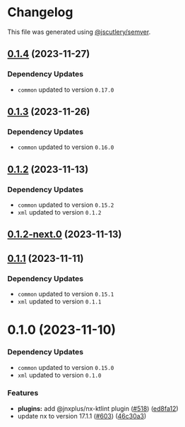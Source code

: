 # Changelog

This file was generated using [@jscutlery/semver](https://github.com/jscutlery/semver).

## [0.1.4](https://github.com/khalilou88/jnxplus/compare/nx-ktlint-0.1.3...nx-ktlint-0.1.4) (2023-11-27)

### Dependency Updates

* `common` updated to version `0.17.0`


## [0.1.3](https://github.com/khalilou88/jnxplus/compare/nx-ktlint-0.1.2...nx-ktlint-0.1.3) (2023-11-26)

### Dependency Updates

* `common` updated to version `0.16.0`


## [0.1.2](https://github.com/khalilou88/jnxplus/compare/nx-ktlint-0.1.2-next.0...nx-ktlint-0.1.2) (2023-11-13)

### Dependency Updates

* `common` updated to version `0.15.2`
* `xml` updated to version `0.1.2`


## [0.1.2-next.0](https://github.com/khalilou88/jnxplus/compare/nx-ktlint-0.1.1...nx-ktlint-0.1.2-next.0) (2023-11-13)



## [0.1.1](https://github.com/khalilou88/jnxplus/compare/nx-ktlint-0.1.0...nx-ktlint-0.1.1) (2023-11-11)

### Dependency Updates

* `common` updated to version `0.15.1`
* `xml` updated to version `0.1.1`


# 0.1.0 (2023-11-10)

### Dependency Updates

* `common` updated to version `0.15.0`
* `xml` updated to version `0.1.0`

### Features

* **plugins:** add @jnxplus/nx-ktlint plugin ([#518](https://github.com/khalilou88/jnxplus/issues/518)) ([ed8fa12](https://github.com/khalilou88/jnxplus/commit/ed8fa12425593e4afa4b7dede32c1eaf317a4db6))
* update nx to version 17.1.1 ([#603](https://github.com/khalilou88/jnxplus/issues/603)) ([46c30a3](https://github.com/khalilou88/jnxplus/commit/46c30a3ceb2d7add26a33504bbafc9951f5025c3))
